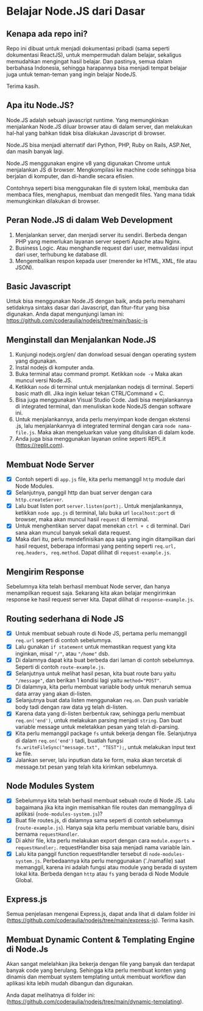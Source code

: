 # Belajar Node.JS dari Dasar

## Kenapa ada repo ini?

Repo ini dibuat untuk menjadi dokumentasi pribadi (sama seperti dokumentasi ReactJS), untuk mempermudah dalam belajar, sekaligus memudahkan mengingat hasil belajar. Dan pastinya, semua dalam berbahasa Indonesia, sehingga harapannya bisa menjadi tempat belajar juga untuk teman-teman yang ingin belajar NodeJS.

Terima kasih.

## Apa itu Node.JS?

Node.JS adalah sebuah javascript runtime. Yang memungkinkan menjalankan Node.JS diluar browser atau di dalam server, dan melakukan hal-hal yang bahkan tidak bisa dilakukan Javascript di browser.

Node.JS bisa menjadi alternatif dari Python, PHP, Ruby on Rails, ASP.Net, dan masih banyak lagi.

Node.JS menggunakan engine v8 yang digunakan Chrome untuk menjalankan JS di browser. Mengkompilasi ke machine code sehingga bisa berjalan di komputer, dan di-handle secara efisien.

Contohnya seperti bisa menggunakan file di system lokal, membuka dan membaca files, menghapus, membuat dan mengedit files. Yang mana tidak memungkinkan dilakukan di browser.

## Peran Node.JS di dalam Web Development

1. Menjalankan server, dan menjadi server itu sendiri. Berbeda dengan PHP yang memerlukan layanan server seperti Apache atau Nginx.
2. Business Logic. Atau menghandle request dari user, memvalidasi input dari user, terhubung ke database dll.
3. Mengembalikan respon kepada user (merender ke HTML, XML, file atau JSON).

## Basic Javascript

Untuk bisa menggunakan Node.JS dengan baik, anda perlu memahami setidaknya sintaks dasar dari Javascript, dan fitur-fitur yang bisa digunakan. Anda dapat mengunjungi laman ini:
https://github.com/coderaulia/nodejs/tree/main/basic-js

## Menginstall dan Menjalankan Node.JS

1. Kunjungi nodejs.org/en/ dan donwload sesuai dengan operating system yang digunakan.
2. Instal nodejs di komputer anda.
3. Buka terminal atau command prompt. Ketikkan `node -v` Maka akan muncul versi Node.JS.
4. Ketikkan `node` di terminal untuk menjalankan nodejs di terminal. Seperti basic math dll. Jika ingin keluar tekan CTRL/Command + C.
5. Bisa juga menggunakan Visual Studio Code. Jadi bisa menjalankannya di integrated terminal, dan menuliskan kode NodeJS dengan software ini.
6. Untuk menjalankannya, anda perlu menyimpan kode dengan ekstensi .js, lalu menjalankannya di integrated terminal dengan cara `node nama-file.js`. Maka akan mengeluarkan value yang dituliskan di dalam kode.
7. Anda juga bisa menggunakan layanan online seperti REPL.it (https://replit.com).

## Membuat Node Server

-  [x] Contoh seperti di `app.js` file, kita perlu memanggil `http` module dari Node Modules.
-  [x] Selanjutnya, panggil http dan buat server dengan cara `http.createServer`.
-  [x] Lalu buat listen port `server.listen(port);`. Untuk menjalankannya, ketikkan `node app.js` di terminal, lalu buka url `localhost:port` di browser, maka akan muncul hasil `request` di terminal.
-  [x] Untuk menghentikan server dapat menekan `ctrl + c` di terminal. Dari sana akan muncul banyak sekali data request.
-  [x] Maka dari itu, perlu mendefinisikan apa saja yang ingin ditampilkan dari hasil request, beberapa informasi yang penting seperti `req.url, req.headers, req.method`. Dapat dilihat di `request-example.js`.

## Mengirim Response

Sebelumnya kita telah berhasil membuat Node server, dan hanya menampilkan request saja. Sekarang kita akan belajar mengirimkan response ke hasil request server kita. Dapat dilihat di `response-example.js`.

## Routing sederhana di Node JS

-  [x] Untuk membuat sebuah route di Node JS, pertama perlu memanggil `req.url` seperti di contoh sebelumnya.
-  [x] Lalu gunakan `if statement` untuk memastikan request yang kita inginkan, misal `"/"`, atau `"/home"` dsb.
-  [x] Di dalamnya dapat kita buat berbeda dari laman di contoh sebelumnya. Seperti di contoh `route-example.js`.
-  [x] Selanjutnya untuk melihat hasil pesan, kita buat route baru yaitu `"/message"`, dan berikan 1 kondisi lagi yaitu `method="POST"`.
-  [x] Di dalamnya, kita perlu membuat variable body untuk menaruh semua data array yang akan di-listen.
-  [x] Selanjutnya buat data listen menggunakan `req.on`. Dan push variable body tadi dengan raw data yg telah di-listen.
-  [x] Karena data yang di-listen berbentuk raw, sehingga perlu membuat `req.on('end')`, untuk melakukan parsing menjadi `string`. Dan buat variable message untuk meletakkan pesan yang telah di-parsing.
-  [x] Kita perlu memanggil package `fs` untuk bekerja dengan file. Selanjutnya di dalam `req.on('end')` tadi, buatlah fungsi `fs.writeFileSync("message.txt", "TEST");`, untuk melakukan input text ke file.
-  [x] Jalankan server, lalu inputkan data ke form, maka akan tercetak di message.txt pesan yang telah kita kirimkan sebelumnya.

## Node Modules System

-  [x] Sebelumnya kita telah berhasil membuat sebuah route di Node JS. Lalu bagaimana jika kita ingin memisahkan file routes dan memanggilnya di aplikasi (`node-modules-system.js`)?
-  [x] Buat file routes.js, di dalamnya sama seperti di contoh sebelumnya (`route-example.js`). Hanya saja kita perlu membuat variable baru, disini bernama `requestHandler`.
-  [x] Di akhir file, kita perlu melakukan export dengan cara `module.exports = requestHandler;`. requestHandler bisa saja menjadi nama variable lain.
-  [x] Lalu kita panggil function requestHandler tersebut di `node-modules-system.js`. Perbedaannya kita perlu menggunakan ('./namafile) saat memanggil, karena ini adalah fungsi atau module yang berada di system lokal kita. Berbeda dengan `http` atau `fs` yang berada di Node Module Global.

## Express.js

Semua penjelasan mengenai Express.js, dapat anda lihat di dalam folder ini (https://github.com/coderaulia/nodejs/tree/main/express-js). Terima kasih.

## Membuat Dynamic Content & Templating Engine di Node.Js

Akan sangat melelahkan jika bekerja dengan file yang banyak dan terdapat banyak code yang berulang. Sehingga kita perlu membuat konten yang dinamis dan membuat system templating untuk membuat workflow dan aplikasi kita lebih mudah dibangun dan digunakan.

Anda dapat melihatnya di folder ini: (https://github.com/coderaulia/nodejs/tree/main/dynamic-templating).

